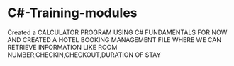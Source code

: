 # C#-Training-modules
Created a CALCULATOR PROGRAM USING C# FUNDAMENTALS FOR NOW AND CREATED A HOTEL BOOKING MANAGEMENT FILE WHERE WE CAN RETRIEVE INFORMATION LIKE ROOM NUMBER,CHECKIN,CHECKOUT,DURATION OF STAY
